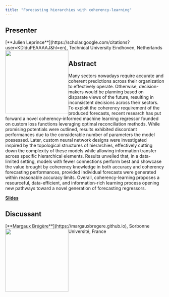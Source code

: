 ```yaml
---
title: "Forecasting hierarchies with coherency-learning"
---
```


## Presenter

<div class = "figure">
[**Julien Leprince**](https://scholar.google.com/citations?user=KDlduPEAAAAJ&hl=en), Technical University Eindhoven, Netherlands
<img src="/img/leprince.png"  width=200px height=200px style="float:left">
</div>

## Abstract

Many sectors nowadays require accurate and coherent predictions across their organization to effectively operate. Otherwise, decision-makers would be planning based on disparate views of the future, resulting in inconsistent decisions across their sectors. To exploit the coherency requirement of the produced forecasts, recent research has put forward a novel coherency-informed machine learning regressor founded on custom loss functions leveraging optimal reconciliation methods. While promising potentials were outlined, results exhibited discordant performances due to the considerable number of parameters the model possessed. Later, custom neural network designs were investigated inspired by the topological structures of hierarchies, effectively cutting down the complexity of these models while allowing information transfer across specific hierarchical elements. Results unveiled that, in a data-limited setting, models with fewer connections perform best and showcase the value brought by coherency knowledge in both accuracy and coherency forecasting performances, provided individual forecasts were generated within reasonable accuracy limits. Overall, coherency-learning proposes a resourceful, data-efficient, and information-rich learning process opening new pathways toward a novel generation of forecasting regressors.

[**Slides**](https://robjhyndman.com/files/prato/Presentation_JulienLeprince.pptx)

## Discussant

<div class = "figure">
[**Margaux Brégère**](https://margauxbregere.github.io), Sorbonne Université, France
<img src=/img/margaux.png  width=200px height=200px style="float:left">
</div>
